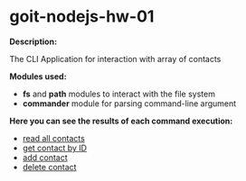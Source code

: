 # goit-nodejs-hw-01

**Description:**

The CLI Application for interaction with array of contacts

**Modules used:**
- **fs** and **path** modules to interact with the file system
- **commander** module for parsing command-line argument
  
**Here you can see the results of each command execution:**
- [read all contacts]( https://monosnap.com/file/WvhIWugHwrCm4StzJDMyl9IbYbME1U) 
- [get contact by ID](https://monosnap.com/file/ebiqfZRY5zSyFRVaERZkaeokZusQAY)
- [add contact](https://monosnap.com/file/ZKl1mddWhgA29NHvnlAh9X9pJNlOrL)
- [delete contact](https://monosnap.com/file/OMWwg60yoQ5p6GeI4e6qr87x4aPeoc)
